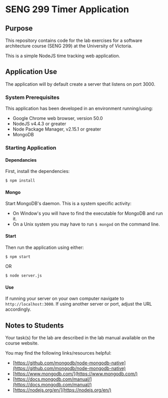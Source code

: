 # SENG 299 Timer Application 

## Purpose 

This repository contains code for the lab exercises for a software architecture course (SENG 299) at the University of Victoria. 

This is a simple NodeJS time tracking web application. 

## Application Use

The application will by default create a server that listens on port 3000. 

### System Prerequisites

This application has been developed in an environment running/using: 

* Google Chrome web browser, version 50.0
* NodeJS v4.4.3 or greater
* Node Package Manager, v2.15.1 or greater
* MongoDB

### Starting Application

#### Dependancies

First, install the dependencies: 

```bash
$ npm install
```

#### Mongo 

Start MongoDB's daemon. This is a system specific activity: 

* On Window's you will have to find the executable for MongoDB and run it. 
* On a Unix system you may have to run `$ mongod` on the command line. 

#### Start 

Then run the application using either: 

```bash
$ npm start
```

OR 

```bash
$ node server.js 
```

#### Use 

If running your server on your own computer navigate to `http://localhost:3000`. If using another server or port, adjust the URL accordingly. 

## Notes to Students

Your task(s) for the lab are described in the lab manual available on the course website. 

You may find the following links/resources helpful: 

* [https://github.com/mongodb/node-mongodb-native](https://github.com/mongodb/node-mongodb-native)
* [https://www.mongodb.com/](https://www.mongodb.com/)
* [https://docs.mongodb.com/manual/](https://docs.mongodb.com/manual/)
* [https://nodejs.org/en/](https://nodejs.org/en/)
